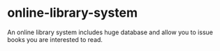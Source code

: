 # online-library-system
An online library system includes huge database and allow you to issue books you are interested to read.
